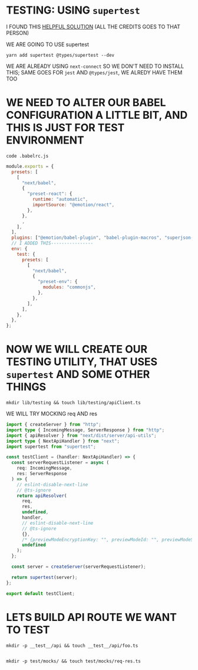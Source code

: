 # TESTING: USING `supertest`

I FOUND THIS [HELPFUL SOLUTION](https://github.com/KennFatt/nextjs-api-routes-testing) (ALL THE CREDITS GOES TO THAT PERSON)

WE ARE GOING TO USE supertest

```
yarn add supertest @types/supertest --dev
```

WE ARE ALREADY USING `next-connect` SO WE DON'T NEED TO INSTALL THIS; SAME GOES FOR `jest` AND `@types/jest`, WE ALREDY HAVE THEM TOO 

# WE NEED TO ALTER OUR BABEL CONFIGURATION A LITTLE BIT, AND THIS IS JUST FOR TEST ENVIRONMENT

```
code .babelrc.js
```

```js
module.exports = {
  presets: [
    [
      "next/babel",
      {
        "preset-react": {
          runtime: "automatic",
          importSource: "@emotion/react",
        },
      },
      ,
    ],
  ],
  plugins: ["@emotion/babel-plugin", "babel-plugin-macros", "superjson-next"],
  // I ADDED THIS----------------
  env: {
    test: {
      presets: [
        [
          "next/babel",
          {
            "preset-env": {
              modules: "commonjs",
            },
          },
        ],
      ],
    },
  },
};

```

# NOW WE WILL CREATE OUR TESTING UTILITY, THAT USES `supertest` AND SOME OTHER THINGS 

```
mkdir lib/testing && touch lib/testing/apiClient.ts
```

WE WILL TRY MOCKING req AND res

```ts
import { createServer } from "http";
import type { IncomingMessage, ServerResponse } from "http";
import { apiResolver } from "next/dist/server/api-utils";
import type { NextApiHandler } from "next";
import supertest from "supertest";

const testClient = (handler: NextApiHandler) => {
  const serverRequestListener = async (
    req: IncomingMessage,
    res: ServerResponse
  ) => {
    // eslint-disable-next-line
    // @ts-ignore
    return apiResolver(
      req,
      res,
      undefined,
      handler,
      // eslint-disable-next-line
      // @ts-ignore
      {},
      /* {previewModeEncryptionKey: "", previewModeId: "", previewModeSigningKey: ""} */
      undefined
    );
  };

  const server = createServer(serverRequestListener);

  return supertest(server);
};

export default testClient;
```

# LETS BUILD API ROUTE WE WANT TO TEST

```
mkdir -p __test__/api && touch __test__/api/foo.ts
```

```ts

```



```
mkdir -p test/mocks/ && touch test/mocks/req-res.ts
```

```ts

```



<!-- ## STYLING

USING TAILWIND TOGETHER WITH EMOTION (**TWIN MACRO BY ben-rogerson**)

twin.macro with emotion (explained)

<https://github.com/ben-rogerson/twin.examples/tree/master/next-emotion>


typescript emotion example (very nice, has more stuff) (maybe is missing something but it is a good starter to build upon):

<https://github.com/ben-rogerson/twin.examples/tree/master/next-emotion-typescript>

**THESE ARE THE DOCS FOR TWIN MACRO**

<https://github.com/ben-rogerson/twin.macro/tree/master/docs>

**MUST READ**: (UNDER RESOURCS)

<https://github.com/ben-rogerson/twin.macro#resources>

MOST IMPORTAT THING (AT LEAST FOR ME): USE `css={[tw``]}` FOR DYNAMIC STYLES, AND USE `tw=""` OTHERVISE

## ANIMATIONS AND TRANSITIONS

FRAMER MOTION (SOMETIMES I DON'T LIKE HOW IT WORKS BECAUSE IT TENDS TO RANDOMLY SETS display PROPERTY) (IF YOU ARE ANIMATING SIZES)

## COLOR MODE

next-themes

# STATE MANGEMENT

xstate @xstate/react

# AUTHENTICATION

next-auth

# DATABASES

PRODUCTION: `PostgreSQL 13.3` ON `Supabase`

DEVELOPMENT: `PostgreSQL 13.3` SPINNED UP WITH DOCKER

ORM: Prisma

Redis 5.0.8:

PRODUCTION: `Upstash`

DEVELOPMENT: `Another Docker Container`

# EXPIRATION SERVICE, MAYBE ALSO, "SPECIAL CART SERVICE"

USING `BullMQ`


 -->

 <!-- 

## IDEAS

`WE SHOULD BUILD ECHO API (LIKE A STREAMING SERVER BUT MANUAL)`

WE SHOULD PUT CART IN A DETABSE, INSTEAD OF LOCAL STORAGE (BECAUSE IF WE USE THIS SERVER SIDE WE CAN EXPIRE CART, WE CAN DESTROY CART OBJECT)

MAYBE CART SHOULD BE KEPT IN REDIS, AND EXPIRE AFTER 3 HOURS IF LEFT TO BE STALE

WE NEED A STEP TO CHECK IF MAYBE SOMEONE BOUGHT SOMETHING AND STUFF IN CART IS MISSING (WHEN THAT HAPPENS USER SHOULD BE GIVEN THE INFO THAT "SOMEONE BOUGHT PRODUCT AS HE WAS FILLING CART", HE SHOULDN'T HAV ANY OPTIONS TO DO, JUST INFO AND WE LOWER HIS PRODUCT COUNT, OR IF THERE IS NONE WE REMOVE THE PRODUCT)
(LOW COUNT PRODUCTS SHOULD BE MARKED AS `HOT` OR WE SHOULD HAVE INFO: "HURRY UP, ONLY 10 LEFT IN STOCK") 

ORDER MARKED AS EXPIRED

CHECKING STOCK

CHECKING STOCK EVERY TIME USERS ADD TO CART

WHEN SEEDING YOU SHOULD SHOW ONE PRODUCT NOT IN STOCK AND THEN ONE PRODUCT IN STOCK AND SO ON AND SO ON (FOR EASIER DEVELOPMENT)


ADD TWO SCRIPTS FOR STARTING DEV DATBASES

AND OTHER FOR KILLING DATBASES, BECAUSE WE CAN KILL CONTAINER BY NAME, NOT JUST BY HIS ID 

FOR IMAGE UPLOAD USE CLOUDINARY


IMPLEMENT FAVORITE PRODUCTS OR WISHLIST 


 -->
